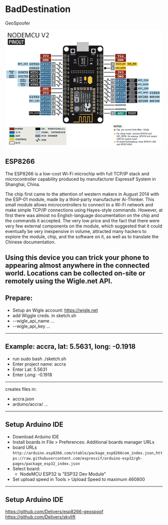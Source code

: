 # BadDestination
GeoSpoofer

<img src="img/esp8266.png" alt="esp8266">

## ESP8266

The ESP8266 is a low-cost Wi-Fi microchip with full TCP/IP stack and microcontroller capability produced by manufacturer Espressif System in Shanghai, China.

The chip first came to the attention of western makers in August 2014 with the ESP-01 module, made by a third-party manufacturer Ai-Thinker. This small module allows microcontrollers to connect to a Wi-Fi network and make simple TCP/IP connections using Hayes-style commands. However, at first there was almost no English-language documentation on the chip and the commands it accepted. The very low price and the fact that there were very few external components on the module, which suggested that it could eventually be very inexpensive in volume, attracted many hackers to explore the module, chip, and the software on it, as well as to translate the Chinese documentation.

Using this device you can trick your phone to appearing almost anywhere in the connected world. Locations can be collected on-site or remotely using the Wigle.net API.
---
## Prepare:
- Setup an Wigle account: https://wigle.net
- add Wiggle creds. in sketch.sh 
- --wigle_api_name ... 
- --wigle_api_key ...

---
## Example: accra, lat: 5.5631, long: -0.1918
- run sudo bash ./sketch.sh
- Enter project name: accra
- Enter Lat: 5.5631
- Enter Long: -0.1918
---
creates files in: 
- accra.json
- arduino/accra/ ...

---
## Setup Arduino IDE

- Download Arduino IDE
- Install boards in File > Preferences: Additional boards manager URLs
- board URLs `http://arduino.esp8266.com/stable/package_esp8266com_index.json,https://raw.githubusercontent.com/espressif/arduino-esp32/gh-pages/package_esp32_index.json`
- Select board:
	- NodeMCU ESP32 is "ESP32 Dev Module"
- Set upload speed in Tools > Upload Speed to maximum 460800

---
## Setup Arduino IDE
https://github.com/Delivers/esp8266-geospoof
https://github.com/Delivers/skylift
